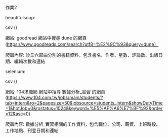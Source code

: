 作業2

beautifulsoup: 

csv ()

網站: goodread 網站中搜尋 dune 的網頁 (https://www.goodreads.com/search?utf8=%E2%9C%93&query=dune）

爬蟲內容: 沙丘六部曲分別的書籍資料，包含書名、作者、星數、評論數、出版日期、編輯次數和連結


selenium: 

csv ()

網站: 104求職網 網站中搜尋 數據分析_實習 的網頁 (https://www.104.com.tw/jobs/main/students/?tab=intern&ro=2&pagesize=50&jobsource=students_intern&showDutyTime=1&hotJob=0&rostatus=1024&keyword=%E5%AF%A6%E7%BF%92&order=12&asc=0)

爬蟲內容: 數據分析_實習相關的工作資料，包含職位、公司、薪資、上班時段、工作地點、刊登日期和連結
